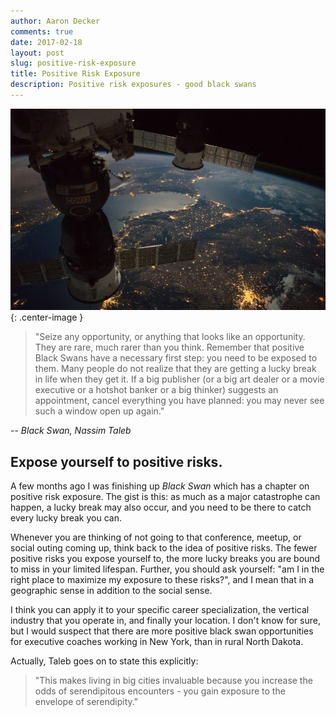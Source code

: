 ```yaml
---
author: Aaron Decker
comments: true
date: 2017-02-18
layout: post
slug: positive-risk-exposure
title: Positive Risk Exposure
description: Positive risk exposures - good black swans
---
```


![earth from cupola](/images/misc/from_cupola_1_800.jpg){: .center-image }

> "Seize any opportunity, or anything that looks like an opportunity. They are rare, much rarer than you think. Remember that positive Black Swans have a necessary first step: you need to be exposed to them. Many people do not realize that they are getting a lucky break in life when they get it. If a big publisher (or a big art dealer or a movie executive or a hotshot banker or a big thinker) suggests an appointment, cancel everything you have planned: you may never see such a window open up again."

  -- _Black Swan, Nassim Taleb_


## Expose yourself to positive risks.

A few months ago I was finishing up _Black Swan_ which has a chapter on positive risk exposure. The gist is this: as much as a major catastrophe can happen, a lucky break may also occur, and you need to be there to catch every lucky break you can.

Whenever you are thinking of not going to that conference, meetup, or social outing coming up, think back to the idea of positive risks. The fewer positive risks you expose yourself to, the more lucky breaks you are bound to miss in your limited lifespan. Further, you should ask yourself: "am I in the right place to maximize my exposure to these risks?", and I mean that in a geographic sense in addition to the social sense.

I think you can apply it to your specific career specialization, the vertical industry that you operate in, and finally your location. I don't know for sure, but I would suspect that there are more positive black swan opportunities for executive coaches working in New York, than in rural North Dakota.

Actually, Taleb goes on to state this explicitly:

> "This makes living in big cities invaluable because you increase the odds of serendipitous encounters - you gain exposure to the envelope of serendipity."
